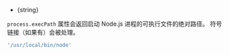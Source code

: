 <!-- YAML
added: v0.1.100
-->

* {string}

`process.execPath` 属性会返回启动 Node.js 进程的可执行文件的绝对路径。
符号链接（如果有）会被处理。

<!-- eslint-disable semi -->
```js
'/usr/local/bin/node'
```

